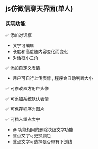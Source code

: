 ## js仿微信聊天界面(单人)

### 实现功能 

✅ 添加对话框

- 文字可编辑 
- 长度和高度随内容变化而变化
- 对话框小三角

✅ 添加自定义表情

-  用户可自行上传表情 , 程序会自动判断大小

✅ 可修改双方用户头像

✅ 可添加系统默认表情

✅ 可保存程序为图片 

✅ 可插入重点文字

-  @ 功能相同的删除块级文字功能
- 重点文字可更换颜色
- 重点文字可选择是否带有下划线
